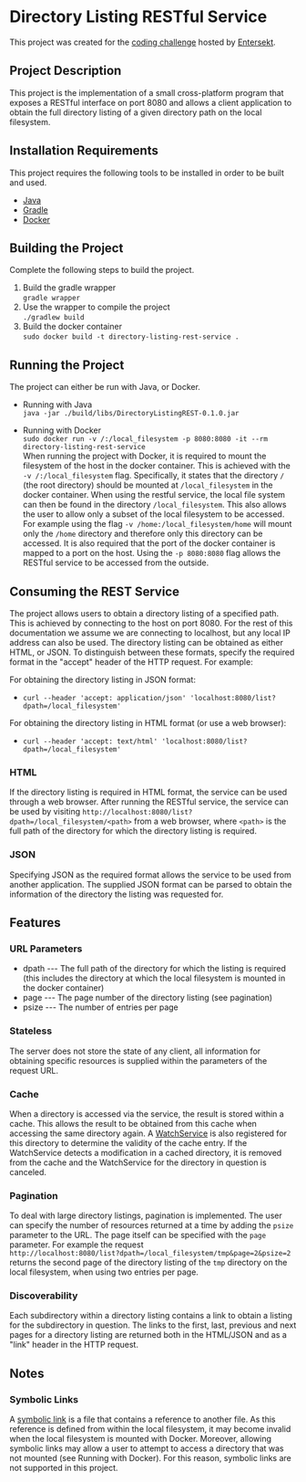 # Directory Listing RESTful Service #

This project was created for the [coding challenge](https://github.com/entersekt/compsci_open-day_challenge_2017) hosted by [Entersekt](https://www.entersekt.com/).

## Project Description ##
This project is the implementation of a small cross-platform program that exposes a RESTful interface on port 8080 and allows a client application to obtain the full directory listing of a given directory path on the local filesystem.

## Installation Requirements ##
This project requires the following tools to be installed in order to be built and used.

* [Java](https://www.java.com/en/)
* [Gradle](https://gradle.org/)
* [Docker](https://www.docker.com/)

## Building the Project ##
Complete the following steps to build the project.

1. Build the gradle wrapper  
`gradle wrapper`
1. Use the wrapper to compile the project  
`./gradlew build`
1. Build the docker container  
`sudo docker build -t directory-listing-rest-service .`

## Running the Project ##
The project can either be run with Java, or Docker.

* Running with Java  
`java -jar ./build/libs/DirectoryListingREST-0.1.0.jar`

* Running with Docker  
`sudo docker run -v /:/local_filesystem -p 8080:8080 -it --rm directory-listing-rest-service`  
When running the project with Docker, it is required to mount the filesystem of the host in the docker container.
This is achieved with the `-v /:/local_filesystem` flag.
Specifically, it states that the directory `/` (the root directory) should be mounted at `/local_filesystem` in the docker container.
When using the restful service, the local file system can then be found in the directory `/local_filesystem`.
This also allows the user to allow only a subset of the local filesystem to be accessed.
For example using the flag `-v /home:/local_filesystem/home` will mount only the `/home` directory and therefore only this directory can be accessed.
It is also required that the port of the docker container is mapped to a port on the host.
Using the `-p 8080:8080` flag allows the RESTful service to be accessed from the outside.

## Consuming the REST Service ##
The project allows users to obtain a directory listing of a specified path.
This is achieved by connecting to the host on port 8080.
For the rest of this documentation we assume we are connecting to localhost, but any local IP address can also be used.
The directory listing can be obtained as either HTML, or JSON.
To distinguish between these formats, specify the required format in the "accept" header of the HTTP request.
For example:

For obtaining the directory listing in JSON format:

* `curl --header 'accept: application/json' 'localhost:8080/list?dpath=/local_filesystem'`

For obtaining the directory listing in HTML format (or use a web browser):

* `curl --header 'accept: text/html' 'localhost:8080/list?dpath=/local_filesystem'`

### HTML ###
If the directory listing is required in HTML format, the service can be used through a web browser.
After running the RESTful service, the service can be used by visiting `http://localhost:8080/list?dpath=/local_filesystem/<path>` from a web browser, where `<path>` is the full path of the directory for which the directory listing is required. 
 
### JSON ###
Specifying JSON as the required format allows the service to be used from another application.
The supplied JSON format can be parsed to obtain the information of the directory the listing was requested for. 

## Features ##

### URL Parameters ###

* dpath --- The full path of the directory for which the listing is required (this includes the directory at which the local filesystem is mounted in the docker container)
* page --- The page number of the directory listing (see pagination)
* psize --- The number of entries per page

### Stateless ###
The server does not store the state of any client, all information for obtaining specific resources is supplied within the parameters of the request URL.

### Cache ###
When a directory is accessed via the service, the result is stored within a cache.
This allows the result to be obtained from this cache when accessing the same directory again.
A [WatchService](https://docs.oracle.com/javase/7/docs/api/java/nio/file/WatchService.html) is also registered for this directory to determine the validity of the cache entry.
If the WatchService detects a modification in a cached directory, it is removed from the cache and the WatchService for the directory in question is canceled.

### Pagination ###
To deal with large directory listings, pagination is implemented.
The user can specify the number of resources returned at a time by adding the `psize` parameter to the URL.
The page itself can be specified with the `page` parameter.
For example the request  
`http://localhost:8080/list?dpath=/local_filesystem/tmp&page=2&psize=2`  
returns the second page of the directory listing of the `tmp` directory on the local filesystem, when using two entries per page.

### Discoverability ###
Each subdirectory within a directory listing contains a link to obtain a listing for the subdirectory in question.
The links to the first, last, previous and next pages for a directory listing are returned both in the HTML/JSON and as a "link" header in the HTTP request.

## Notes ##

### Symbolic Links ###
A [symbolic link](https://en.wikipedia.org/wiki/Symbolic_link) is a file that contains a reference to another file.
As this reference is defined from within the local filesystem, it may become invalid when the local filesystem is mounted with Docker.
Moreover, allowing symbolic links may allow a user to attempt to access a directory that was not mounted (see Running with Docker).
For this reason, symbolic links are not supported in this project.
